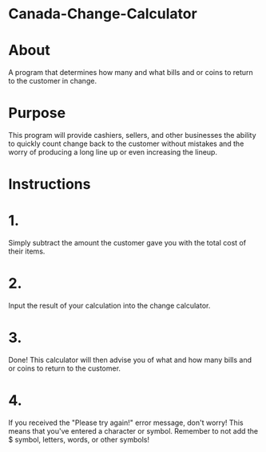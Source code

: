 # Canada-Change-Calculator
# About
A program that determines how many and what bills and or coins to return to the customer in change. 
# Purpose
This program will provide cashiers, sellers, and other businesses the ability to quickly count change back to the customer without mistakes and the worry of producing a long line up or even increasing the lineup. 
# Instructions 
# 1.
Simply subtract the amount the customer gave you with the total cost of their items.
# 2.
Input the result of your calculation into the change calculator.
# 3.
Done! This calculator will then advise you of what and how many bills and or coins to return to the customer.
# 4. 
If you received the "Please try again!" error message, don't worry! This means that you've entered a character or symbol.
Remember to not add the $ symbol, letters, words, or other symbols!
